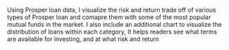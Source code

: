 Using Prosper loan data, I visualize the risk and return trade off of various types of Prosper loan and comapre them with some of the most popular mutual funds in the market. I also include an additional chart to visualize the distribution of loans within each category, It helps readers see what terms are available for investing, and at what risk and return